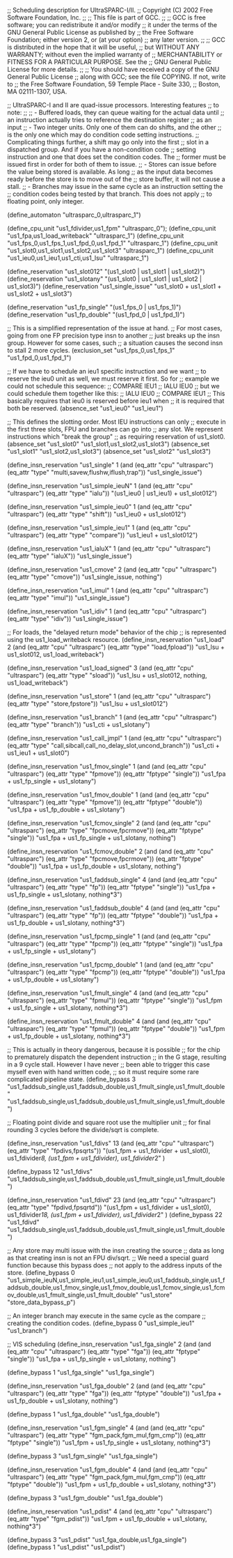 ;; Scheduling description for UltraSPARC-I/II.
;;   Copyright (C) 2002 Free Software Foundation, Inc.
;;
;; This file is part of GCC.
;;
;; GCC is free software; you can redistribute it and/or modify
;; it under the terms of the GNU General Public License as published by
;; the Free Software Foundation; either version 2, or (at your option)
;; any later version.
;;
;; GCC is distributed in the hope that it will be useful,
;; but WITHOUT ANY WARRANTY; without even the implied warranty of
;; MERCHANTABILITY or FITNESS FOR A PARTICULAR PURPOSE.  See the
;; GNU General Public License for more details.
;;
;; You should have received a copy of the GNU General Public License
;; along with GCC; see the file COPYING.  If not, write to
;; the Free Software Foundation, 59 Temple Place - Suite 330,
;; Boston, MA 02111-1307, USA.

;; UltraSPARC-I and II are quad-issue processors.  Interesting features
;; to note:
;;
;; - Buffered loads, they can queue waiting for the actual data until
;;   an instruction actually tries to reference the destination register
;;   as an input
;; - Two integer units.  Only one of them can do shifts, and the other
;;   is the only one which may do condition code setting instructions.
;;   Complicating things further, a shift may go only into the first
;;   slot in a dispatched group.  And if you have a non-condition code
;;   setting instruction and one that does set the condition codes.  The
;;   former must be issued first in order for both of them to issue.
;; - Stores can issue before the value being stored is available.  As long
;;   as the input data becomes ready before the store is to move out of the
;;   store buffer, it will not cause a stall.
;; - Branches may issue in the same cycle as an instruction setting the
;;   condition codes being tested by that branch.  This does not apply
;;   to floating point, only integer.

(define_automaton "ultrasparc_0,ultrasparc_1")

(define_cpu_unit "us1_fdivider,us1_fpm" "ultrasparc_0");
(define_cpu_unit "us1_fpa,us1_load_writeback" "ultrasparc_1")
(define_cpu_unit "us1_fps_0,us1_fps_1,us1_fpd_0,us1_fpd_1" "ultrasparc_1")
(define_cpu_unit "us1_slot0,us1_slot1,us1_slot2,us1_slot3" "ultrasparc_1")
(define_cpu_unit "us1_ieu0,us1_ieu1,us1_cti,us1_lsu" "ultrasparc_1")

(define_reservation "us1_slot012" "(us1_slot0 | us1_slot1 | us1_slot2)")
(define_reservation "us1_slotany" "(us1_slot0 | us1_slot1 | us1_slot2 | us1_slot3)")
(define_reservation "us1_single_issue" "us1_slot0 + us1_slot1 + us1_slot2 + us1_slot3")

(define_reservation "us1_fp_single" "(us1_fps_0 | us1_fps_1)")
(define_reservation "us1_fp_double" "(us1_fpd_0 | us1_fpd_1)")

;; This is a simplified representation of the issue at hand.
;; For most cases, going from one FP precision type insn to another
;; just breaks up the insn group.  However for some cases, such
;; a situation causes the second insn to stall 2 more cycles.
(exclusion_set "us1_fps_0,us1_fps_1" "us1_fpd_0,us1_fpd_1")

;; If we have to schedule an ieu1 specific instruction and we want
;; to reserve the ieu0 unit as well, we must reserve it first.  So for
;; example we could not schedule this sequence:
;;	COMPARE		IEU1
;;	IALU		IEU0
;; but we could schedule them together like this:
;;	IALU		IEU0
;;	COMPARE		IEU1
;; This basically requires that ieu0 is reserved before ieu1 when
;; it is required that both be reserved.
(absence_set "us1_ieu0" "us1_ieu1")

;; This defines the slotting order.  Most IEU instructions can only
;; execute in the first three slots, FPU and branches can go into
;; any slot.  We represent instructions which "break the group"
;; as requiring reservation of us1_slot0.
(absence_set "us1_slot0" "us1_slot1,us1_slot2,us1_slot3")
(absence_set "us1_slot1" "us1_slot2,us1_slot3")
(absence_set "us1_slot2" "us1_slot3")

(define_insn_reservation "us1_single" 1
  (and (eq_attr "cpu" "ultrasparc")
    (eq_attr "type" "multi,savew,flushw,iflush,trap"))
  "us1_single_issue")

(define_insn_reservation "us1_simple_ieuN" 1
  (and (eq_attr "cpu" "ultrasparc")
    (eq_attr "type" "ialu"))
  "(us1_ieu0 | us1_ieu1) + us1_slot012")

(define_insn_reservation "us1_simple_ieu0" 1
  (and (eq_attr "cpu" "ultrasparc")
    (eq_attr "type" "shift"))
  "us1_ieu0 + us1_slot012")

(define_insn_reservation "us1_simple_ieu1" 1
  (and (eq_attr "cpu" "ultrasparc")
    (eq_attr "type" "compare"))
  "us1_ieu1 + us1_slot012")

(define_insn_reservation "us1_ialuX" 1
  (and (eq_attr "cpu" "ultrasparc")
    (eq_attr "type" "ialuX"))
  "us1_single_issue")

(define_insn_reservation "us1_cmove" 2
  (and (eq_attr "cpu" "ultrasparc")
    (eq_attr "type" "cmove"))
  "us1_single_issue, nothing")

(define_insn_reservation "us1_imul" 1
  (and (eq_attr "cpu" "ultrasparc")
    (eq_attr "type" "imul"))
  "us1_single_issue")

(define_insn_reservation "us1_idiv" 1
  (and (eq_attr "cpu" "ultrasparc")
    (eq_attr "type" "idiv"))
  "us1_single_issue")

;; For loads, the "delayed return mode" behavior of the chip
;; is represented using the us1_load_writeback resource.
(define_insn_reservation "us1_load" 2
  (and (eq_attr "cpu" "ultrasparc")
    (eq_attr "type" "load,fpload"))
  "us1_lsu + us1_slot012, us1_load_writeback")

(define_insn_reservation "us1_load_signed" 3
  (and (eq_attr "cpu" "ultrasparc")
    (eq_attr "type" "sload"))
  "us1_lsu + us1_slot012, nothing, us1_load_writeback")

(define_insn_reservation "us1_store" 1
  (and (eq_attr "cpu" "ultrasparc")
    (eq_attr "type" "store,fpstore"))
  "us1_lsu + us1_slot012")

(define_insn_reservation "us1_branch" 1
  (and (eq_attr "cpu" "ultrasparc")
    (eq_attr "type" "branch"))
  "us1_cti + us1_slotany")

(define_insn_reservation "us1_call_jmpl" 1
  (and (eq_attr "cpu" "ultrasparc")
    (eq_attr "type" "call,sibcall,call_no_delay_slot,uncond_branch"))
  "us1_cti + us1_ieu1 + us1_slot0")

(define_insn_reservation "us1_fmov_single" 1
  (and (and (eq_attr "cpu" "ultrasparc")
            (eq_attr "type" "fpmove"))
       (eq_attr "fptype" "single"))
  "us1_fpa + us1_fp_single + us1_slotany")

(define_insn_reservation "us1_fmov_double" 1
  (and (and (eq_attr "cpu" "ultrasparc")
            (eq_attr "type" "fpmove"))
       (eq_attr "fptype" "double"))
  "us1_fpa + us1_fp_double + us1_slotany")

(define_insn_reservation "us1_fcmov_single" 2
  (and (and (eq_attr "cpu" "ultrasparc")
            (eq_attr "type" "fpcmove,fpcrmove"))
       (eq_attr "fptype" "single"))
  "us1_fpa + us1_fp_single + us1_slotany, nothing")

(define_insn_reservation "us1_fcmov_double" 2
  (and (and (eq_attr "cpu" "ultrasparc")
            (eq_attr "type" "fpcmove,fpcrmove"))
       (eq_attr "fptype" "double"))
  "us1_fpa + us1_fp_double + us1_slotany, nothing")

(define_insn_reservation "us1_faddsub_single" 4
  (and (and (eq_attr "cpu" "ultrasparc")
            (eq_attr "type" "fp"))
       (eq_attr "fptype" "single"))
  "us1_fpa + us1_fp_single + us1_slotany, nothing*3")

(define_insn_reservation "us1_faddsub_double" 4
  (and (and (eq_attr "cpu" "ultrasparc")
            (eq_attr "type" "fp"))
       (eq_attr "fptype" "double"))
  "us1_fpa + us1_fp_double + us1_slotany, nothing*3")

(define_insn_reservation "us1_fpcmp_single" 1
  (and (and (eq_attr "cpu" "ultrasparc")
            (eq_attr "type" "fpcmp"))
       (eq_attr "fptype" "single"))
  "us1_fpa + us1_fp_single + us1_slotany")

(define_insn_reservation "us1_fpcmp_double" 1
  (and (and (eq_attr "cpu" "ultrasparc")
            (eq_attr "type" "fpcmp"))
       (eq_attr "fptype" "double"))
  "us1_fpa + us1_fp_double + us1_slotany")

(define_insn_reservation "us1_fmult_single" 4
  (and (and (eq_attr "cpu" "ultrasparc")
            (eq_attr "type" "fpmul"))
       (eq_attr "fptype" "single"))
  "us1_fpm + us1_fp_single + us1_slotany, nothing*3")

(define_insn_reservation "us1_fmult_double" 4
  (and (and (eq_attr "cpu" "ultrasparc")
            (eq_attr "type" "fpmul"))
       (eq_attr "fptype" "double"))
  "us1_fpm + us1_fp_double + us1_slotany, nothing*3")

;; This is actually in theory dangerous, because it is possible
;; for the chip to prematurely dispatch the dependent instruction
;; in the G stage, resulting in a 9 cycle stall.  However I have never
;; been able to trigger this case myself even with hand written code,
;; so it must require some rare complicated pipeline state.
(define_bypass 3
   "us1_faddsub_single,us1_faddsub_double,us1_fmult_single,us1_fmult_double"
   "us1_faddsub_single,us1_faddsub_double,us1_fmult_single,us1_fmult_double")

;; Floating point divide and square root use the multiplier unit
;; for final rounding 3 cycles before the divide/sqrt is complete.

(define_insn_reservation "us1_fdivs"
  13
  (and (eq_attr "cpu" "ultrasparc")
    (eq_attr "type" "fpdivs,fpsqrts"))
  "(us1_fpm + us1_fdivider + us1_slot0), us1_fdivider*8, (us1_fpm + us1_fdivider), us1_fdivider*2"
  )

(define_bypass
  12
  "us1_fdivs"
  "us1_faddsub_single,us1_faddsub_double,us1_fmult_single,us1_fmult_double")

(define_insn_reservation "us1_fdivd"
  23
  (and (eq_attr "cpu" "ultrasparc")
    (eq_attr "type" "fpdivd,fpsqrtd"))
  "(us1_fpm + us1_fdivider + us1_slot0), us1_fdivider*18, (us1_fpm + us1_fdivider), us1_fdivider*2"
  )
(define_bypass
  22
  "us1_fdivd"
  "us1_faddsub_single,us1_faddsub_double,us1_fmult_single,us1_fmult_double")

;; Any store may multi issue with the insn creating the source
;; data as long as that creating insn is not an FPU div/sqrt.
;; We need a special guard function because this bypass does
;; not apply to the address inputs of the store.
(define_bypass 0 "us1_simple_ieuN,us1_simple_ieu1,us1_simple_ieu0,us1_faddsub_single,us1_faddsub_double,us1_fmov_single,us1_fmov_double,us1_fcmov_single,us1_fcmov_double,us1_fmult_single,us1_fmult_double" "us1_store"
   "store_data_bypass_p")

;; An integer branch may execute in the same cycle as the compare
;; creating the condition codes.
(define_bypass 0 "us1_simple_ieu1" "us1_branch")

;; VIS scheduling
(define_insn_reservation "us1_fga_single"
  2
  (and (and
         (eq_attr "cpu" "ultrasparc")
         (eq_attr "type" "fga"))
       (eq_attr "fptype" "single"))
  "us1_fpa + us1_fp_single + us1_slotany, nothing")

(define_bypass 1 "us1_fga_single" "us1_fga_single")

(define_insn_reservation "us1_fga_double"
  2
  (and (and
         (eq_attr "cpu" "ultrasparc")
         (eq_attr "type" "fga"))
       (eq_attr "fptype" "double"))
  "us1_fpa + us1_fp_double + us1_slotany, nothing")

(define_bypass 1 "us1_fga_double" "us1_fga_double")

(define_insn_reservation "us1_fgm_single"
  4
  (and (and
         (eq_attr "cpu" "ultrasparc")
         (eq_attr "type" "fgm_pack,fgm_mul,fgm_cmp"))
       (eq_attr "fptype" "single"))
  "us1_fpm + us1_fp_single + us1_slotany, nothing*3")

(define_bypass 3 "us1_fgm_single" "us1_fga_single")

(define_insn_reservation "us1_fgm_double"
  4
  (and (and
         (eq_attr "cpu" "ultrasparc")
         (eq_attr "type" "fgm_pack,fgm_mul,fgm_cmp"))
       (eq_attr "fptype" "double"))
  "us1_fpm + us1_fp_double + us1_slotany, nothing*3")

(define_bypass 3 "us1_fgm_double" "us1_fga_double")

(define_insn_reservation "us1_pdist"
  4
  (and (eq_attr "cpu" "ultrasparc")
       (eq_attr "type" "fgm_pdist"))
  "us1_fpm + us1_fp_double + us1_slotany, nothing*3")

(define_bypass 3 "us1_pdist" "us1_fga_double,us1_fga_single")
(define_bypass 1 "us1_pdist" "us1_pdist")
